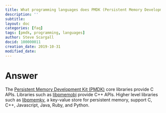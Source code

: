 ```yaml
---
title: What programming languages does PMDK (Persistent Memory Development Kit) support?
description: ''
subtitle: 
layout: doc
categories: [faq]
tags: [pmdk, programming, languages]
author: Steve Scargall
docid: 100000011
creation_date: 2019-10-31
modified_date: 
---
```


# Answer

The [Persistent Memory Development Kit (PMDK)](http://pmem.io/pmdk/) core libraries provide C APIs.  Libraries such as [libpmemobj](https://pmem.io/pmdk/libpmemobj/) provide C++ APIs. Higher level libraries such as [libpmemkv](https://github.com/pmem/pmemkv), a key-value store for persistent memory, support C, C++, Javascript, Java, Ruby, and Python.